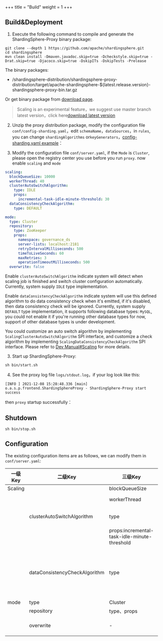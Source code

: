 +++
title = "Build"
weight = 1
+++

## Build&Deployment

1. Execute the following command to compile and generate the ShardingSphere-Proxy binary package:

```
git clone --depth 1 https://github.com/apache/shardingsphere.git
cd shardingsphere
mvn clean install -Dmaven.javadoc.skip=true -Dcheckstyle.skip=true -Drat.skip=true -Djacoco.skip=true -DskipITs -DskipTests -Prelease
```

The binary packages:
- /shardingsphere-distribution/shardingsphere-proxy-distribution/target/apache-shardingsphere-${latest.release.version}-shardingsphere-proxy-bin.tar.gz

Or get binary package from [download page]( https://shardingsphere.apache.org/document/current/en/downloads/ ).

> Scaling is an experimental feature，we suggest use master branch latest version，click here[download latest version]( https://github.com/apache/shardingsphere#nightly-builds )

2. Unzip the proxy distribution package, modify the configuration file `conf/config-sharding.yaml`，edit `schemaName`，`dataSources`，in `rules`, you can change `shardingAlgorithms` or`keyGenerators`，[config-sharding.yaml example]( https://github.com/apache/shardingsphere/blob/master/examples/docker/shardingsphere-proxy/sharding/conf/config-sharding.yaml )：

3. Modify the configuration file `conf/server.yaml`,
if the `Mode` is `Cluster`, please open the registry center you use before you run `proxy`.
now enable `scaling` and `mode`
```yaml
scaling:
  blockQueueSize: 10000
  workerThread: 40
  clusterAutoSwitchAlgorithm:
    type: IDLE
    props:
      incremental-task-idle-minute-threshold: 30
  dataConsistencyCheckAlgorithm:
    type: DEFAULT

mode:
  type: Cluster
  repository:
    type: ZooKeeper
    props:
      namespace: governance_ds
      server-lists: localhost:2181
      retryIntervalMilliseconds: 500
      timeToLiveSeconds: 60
      maxRetries: 3
      operationTimeoutMilliseconds: 500
  overwrite: false
```

Enable `clusterAutoSwitchAlgorithm` indicate system will detect when scaling job is finished and switch cluster configuration automatically. Currently, system supply `IDLE` type implementation.

Enable `dataConsistencyCheckAlgorithm` indicate system will use this defined algorithm to do data consistency check when it's emitted, if it's disabled, then data consistency check will be ignored. Currently, system supply `DEFAULT` type implementation, it supports following database types: `MySQL`, you could not enable it if you're running other database types for now, support of other database types is under development.

You could customize an auto switch algorithm by implementing `ScalingClusterAutoSwitchAlgorithm` SPI interface, and customize a check algorithm by implementing `ScalingDataConsistencyCheckAlgorithm` SPI interface. Please refer to [Dev Manual#Scaling](/en/dev-manual/scaling/) for more details.

3. Start up ShardingSphere-Proxy:

```
sh bin/start.sh
```

4. See the proxy log file `logs/stdout.log`，if your log look like this:
```
[INFO ] 2021-12-08 15:28:48.336 [main] o.a.s.p.frontend.ShardingSphereProxy - ShardingSphere-Proxy start success
```
then `proxy` startup successfully：

## Shutdown

```
sh bin/stop.sh
```

## Configuration

The existing configuration items are as follows, we can modify them in `conf/server.yaml`:

| 一级Key | 二级Key                       | 三级Key                                                      | 说明                                                         | 默认值    |
| ------- | ----------------------------- | ------------------------------------------------------------ | ------------------------------------------------------------ | --------- |
| Scaling |                               | blockQueueSize                                               | Queue size of data transmission channel                       | 10000     |
|         |                               | workerThread                                                 | Worker thread pool size, the number of migration task threads allowed to run concurrently      | 40        |
|         | clusterAutoSwitchAlgorithm    | type                                                         | Enable automatic detection of task completion and switch configuration, currently the system provides IDLE type implementation | -         |
|         |                               | props:incremental-task-idle-minute-threshold                 | The maximum idle time of incremental synchronization, if it exceeds this value, enter the next state    | 30 (minutes) |
|         | dataConsistencyCheckAlgorithm | type                                                         | Configure the dataConsistencyCheckAlgorithm, closing the configuration system will not perform data verification. At present, the system provides the implementation of the DEFAULT type, and the database currently supported by the DEFAULT algorithm: MySQL. Other databases cannot open this configuration item, and related support is still under development.for more detail[/dev-manual/scaling/#scalingdataconsistencycheckalgorithm](/en/dev-manual/scaling/#scalingdataconsistencycheckalgorithm)。 | -         |
| mode    | type                          | Cluster                                                      |                                                              | -         |
|         | repository                    | type、props | registry center，now support Zookeeper，Etcd                            | -         |
|         | overwrite                     | -                                                            | Control whether the configuration file covers the registry center metadata, which can generally be used during testing.     | false     |
